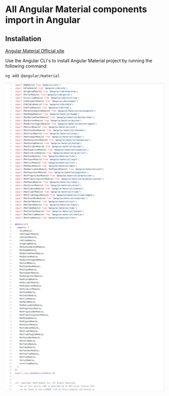 # All Angular Material components import in Angular 

## Installation

[Angular Material Official site](https://material.angular.io/guide/getting-started#install-angular-material)

Use the Angular CLI's to install Angular Material project by running the following command:


```bash
ng add @angular/material 
```

<img src="angular-material-all-module.png"/>
